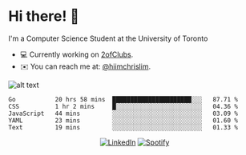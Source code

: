 # Hi there! 👋
I'm a Computer Science Student at the University of Toronto

- 💻 Currently working on [2ofClubs](https://github.com/2-of-clubs).
- ✉️ You can reach me at: [@hiimchrislim](mailto:hello@hiimchrislim.co).

![alt text](https://user-images.githubusercontent.com/24628243/87171758-22f18c00-c2a1-11ea-9d8d-2777e59004b4.png "2ofClubs Logo")

<!--START_SECTION:waka-->
```text
Go           20 hrs 58 mins  ██████████████████████░░░   87.71 % 
CSS          1 hr 2 mins     █░░░░░░░░░░░░░░░░░░░░░░░░   04.36 % 
JavaScript   44 mins         ░░░░░░░░░░░░░░░░░░░░░░░░░   03.09 % 
YAML         23 mins         ░░░░░░░░░░░░░░░░░░░░░░░░░   01.60 % 
Text         19 mins         ░░░░░░░░░░░░░░░░░░░░░░░░░   01.33 %
```
<!--END_SECTION:waka-->

<div align="center">
<a href="https://www.linkedin.com/in/hiimchrislim" target="_blank"><img src="https://img.shields.io/badge/LinkedIn-%230077B5.svg?&style=flat-square&logo=linkedin&logoColor=white" alt="LinkedIn"></a>
<a href="https://open.spotify.com/user/clim1231" target="_blank"><img src="https://img.shields.io/badge/Spotify-%231ED760.svg?&style=flat-square&logo=spotify&logoColor=white" alt="Spotify"></a>

</div>
